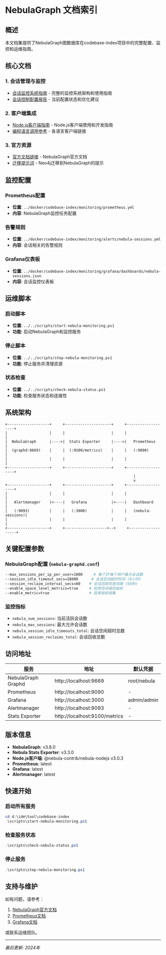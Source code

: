 # NebulaGraph 文档索引

## 概述

本文档集提供了NebulaGraph图数据库在codebase-index项目中的完整配置、监控和运维指南。

## 核心文档

### 1. 会话管理与监控
- [会话监控系统指南](./SESSION-MONITORING-GUIDE.md) - 完整的监控系统架构和使用指南
- [会话控制配置报告](./session-control-report.md) - 当前配置状态和优化建议

### 2. 客户端集成
- [Node.js客户端指南](./nebula-node.md) - Node.js客户端使用和开发指南
- [编程语言调用参考](./编程语言调用.txt) - 各语言客户端链接

### 3. 官方资源
- [官方文档链接](./官方文档.txt) - NebulaGraph官方文档
- [迁移提示词](./提示词.txt) - Neo4j迁移到NebulaGraph的提示

## 监控配置

### Prometheus配置
- **位置**: `../docker/codebase-index/monitoring/prometheus.yml`
- **内容**: NebulaGraph监控任务配置

### 告警规则
- **位置**: `../docker/codebase-index/monitoring/alerts/nebula-sessions.yml`
- **内容**: 会话相关的告警规则

### Grafana仪表板
- **位置**: `../docker/codebase-index/monitoring/grafana/dashboards/nebula-sessions.json`
- **内容**: 会话监控仪表板

## 运维脚本

### 启动脚本
- **位置**: `../../scripts/start-nebula-monitoring.ps1`
- **功能**: 启动NebulaGraph和监控服务

### 停止脚本
- **位置**: `../../scripts/stop-nebula-monitoring.ps1`
- **功能**: 停止服务并清理资源

### 状态检查
- **位置**: `../../scripts/check-nebula-status.ps1`
- **功能**: 检查服务状态和连接性

## 系统架构

```
+-------------------+     +---------------------+     +-------------------+
|                   |     |                     |     |                   |
|  NebulaGraph      |---->|  Stats Exporter     |---->|   Prometheus      |
|  (graphd:9669)    |     |  (:9100/metrics)    |     |   (:9090)         |
|                   |     |                     |     |                   |
+-------------------+     +---------------------+     +-------------------+
                                                          |
                                                          v
+-------------------+     +---------------------+     +-------------------+
|                   |     |                     |     |                   |
|   Alertmanager    |<----|   Grafana           |<----|   Dashboard       |
|   (:9093)         |     |   (:3000)           |     |   (nebula-sessions)|
|                   |     |                     |     |                   |
+-------------------+     +-------------------+--+     +-------------------+
```

## 关键配置参数

### NebulaGraph配置 (`nebula-graphd.conf`)
```bash
--max_sessions_per_ip_per_user=1000     # 每个IP每个用户最大会话数
--session_idle_timeout_secs=28800      # 会话空闲超时时间 (8小时)
--session_reclaim_interval_secs=60    # 会话回收检查间隔 (60秒)
--enable_space_level_metrics=true     # 启用空间级别指标
--enable_metric=true                  # 启用指标收集
```

### 监控指标
- `nebula_num_sessions`: 当前活跃会话数
- `nebula_max_sessions`: 最大允许会话数
- `nebula_session_idle_timeouts_total`: 会话空闲超时总数
- `nebula_session_reclaims_total`: 会话回收总数

## 访问地址

| 服务 | 地址 | 默认凭据 |
|------|------|----------|
| NebulaGraph Graphd | http://localhost:9669 | root/nebula |
| Prometheus | http://localhost:9090 | - |
| Grafana | http://localhost:3000 | admin/admin |
| Alertmanager | http://localhost:9093 | - |
| Stats Exporter | http://localhost:9100/metrics | - |

## 版本信息

- **NebulaGraph**: v3.8.0
- **Nebula Stats Exporter**: v3.3.0
- **Node.js客户端**: @nebula-contrib/nebula-nodejs v3.0.3
- **Prometheus**: latest
- **Grafana**: latest
- **Alertmanager**: latest

## 快速开始

### 启动所有服务
```powershell
cd d:\ide\tool\codebase-index
.\scripts\start-nebula-monitoring.ps1
```

### 检查服务状态
```powershell
.\scripts\check-nebula-status.ps1
```

### 停止服务
```powershell
.\scripts\stop-nebula-monitoring.ps1
```

## 支持与维护

如有问题，请参考：

1. [NebulaGraph官方文档](https://docs.nebula-graph.io/)
2. [Prometheus文档](https://prometheus.io/docs/)
3. [Grafana文档](https://grafana.com/docs/)

或联系运维团队。

---
*最后更新: 2024年*